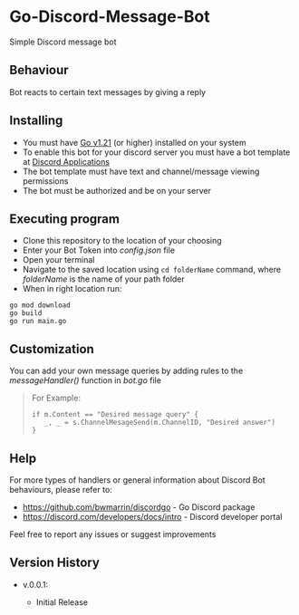 # Go-Discord-Message-Bot

Simple Discord message bot

## Behaviour

Bot reacts to certain text messages by giving a reply

## Installing

* You must have [Go v1.21](https://go.dev/doc/install) (or higher) installed on your system
* To enable this bot for your discord server you must have a bot template at [Discord Applications](https://discord.com/developers/applications)
* The bot template must have text and channel/message viewing permissions
* The bot must be authorized and be on your server

## Executing program

* Clone this repository to the location of your choosing
* Enter your Bot Token into *config.json* file
* Open your terminal
* Navigate to the saved location using ```cd folderName``` command, where *folderName* is the name of your path folder
* When in right location run:
```
go mod download
go build
go run main.go
```

## Customization

You can add your own message queries by adding rules to the *messageHandler()* function in *bot.go* file
> For Example:
> ```
> if m.Content == "Desired message query" {
>    _, _ = s.ChannelMesageSend(m.ChannelID, "Desired answer")
> }
> ```

## Help

For more types of handlers or general information about Discord Bot behaviours, please refer to:
* https://github.com/bwmarrin/discordgo - Go Discord package
* https://discord.com/developers/docs/intro - Discord developer portal

Feel free to report any issues or suggest improvements

## Version History

* v.0.0.1:

    * Initial Release
